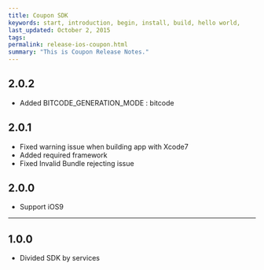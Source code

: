 ```yaml
---
title: Coupon SDK
keywords: start, introduction, begin, install, build, hello world,
last_updated: October 2, 2015
tags: 
permalink: release-ios-coupon.html
summary: "This is Coupon Release Notes."
---
```


## 2.0.2
* Added BITCODE_GENERATION_MODE : bitcode

## 2.0.1
* Fixed warning issue when building app with Xcode7
* Added required framework
* Fixed Invalid Bundle rejecting issue

## 2.0.0
* Support iOS9

---

## 1.0.0
* Divided SDK by services

